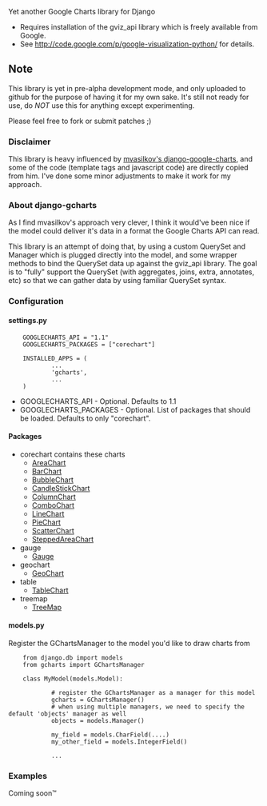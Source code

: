 Yet another Google Charts library for Django

- Requires installation of the gviz_api library which is freely available from Google.
- See http://code.google.com/p/google-visualization-python/ for details.

## Note ##
This library is yet in pre-alpha development mode, and only uploaded to github for the purpose of having it
for my own sake. It's still not ready for use, do _NOT_ use this for anything except experimenting.

Please feel free to fork or submit patches ;)

### Disclaimer ###
This library is heavy influenced by [mvasilkov's django-google-charts](https://github.com/mvasilkov/django-google-charts),
and some of the code (template tags and javascript code) are directly copied from him. I've done some minor adjustments to
make it work for my approach.

### About django-gcharts ###
As I find mvasilkov's approach very clever, I think it would've been nice if the model could deliver it's data in a format
the Google Charts API can read.

This library is an attempt of doing that, by using a custom QuerySet and Manager which is plugged directly into the model,
and some wrapper methods to bind the QuerySet data up against the gviz_api library.
The goal is to "fully" support the QuerySet (with aggregates, joins, extra, annotates, etc) so that we can gather data
by using familiar QuerySet syntax.

### Configuration ###

#### settings.py ####
        GOOGLECHARTS_API = "1.1"
        GOOGLECHARTS_PACKAGES = ["corechart"]
        
        INSTALLED_APPS = (
                ...
                'gcharts',
                ...
        )

* GOOGLECHARTS_API - Optional. Defaults to 1.1
* GOOGLECHARTS_PACKAGES - Optional. List of packages that should be loaded. Defaults to only "corechart".
  
#### Packages ####
* corechart contains these charts
  * [AreaChart](https://developers.google.com/chart/interactive/docs/gallery/areachart)
  * [BarChart](https://developers.google.com/chart/interactive/docs/gallery/barchart)
  * [BubbleChart](https://developers.google.com/chart/interactive/docs/gallery/bubblechart)
  * [CandleStickChart](https://developers.google.com/chart/interactive/docs/gallery/candlestickchart)
  * [ColumnChart](https://developers.google.com/chart/interactive/docs/gallery/columnchart)
  * [ComboChart](https://developers.google.com/chart/interactive/docs/gallery/combochart)
  * [LineChart](https://developers.google.com/chart/interactive/docs/gallery/linechart)
  * [PieChart](https://developers.google.com/chart/interactive/docs/gallery/piechart)
  * [ScatterChart](https://developers.google.com/chart/interactive/docs/gallery/scatterchart)
  * [SteppedAreaChart](https://developers.google.com/chart/interactive/docs/gallery/steppedareachart)
* gauge
  * [Gauge](https://developers.google.com/chart/interactive/docs/gallery/gauge)
* geochart
  * [GeoChart](https://developers.google.com/chart/interactive/docs/gallery/geochart)
* table
  * [TableChart](https://developers.google.com/chart/interactive/docs/gallery/table)
* treemap
  * [TreeMap](https://developers.google.com/chart/interactive/docs/gallery/treemap)


#### models.py ####

Register the GChartsManager to the model you'd like to draw charts from

        from django.db import models
        from gcharts import GChartsManager
        
        class MyModel(models.Model):
                
                # register the GChartsManager as a manager for this model
                gcharts = GChartsManager()
                # when using multiple managers, we need to specify the default 'objects' manager as well
                objects = models.Manager()
                
                my_field = models.CharField(....)
                my_other_field = models.IntegerField()
                
                ...
                
                
### Examples ###
Coming soon™